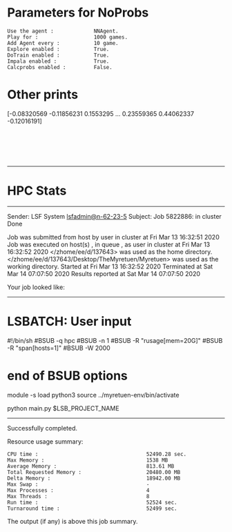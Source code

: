 # Parameters for NoProbs

    Use the agent :             NNAgent.
    Play for :                  1000 games.
    Add Agent every :           10 game.
    Explore enabled :           True.
    DoTrain enabled :           True.
    Impala enabled :            True.
    Calcprobs enabled :         False.

# Other prints

[-0.08320569 -0.11856231  0.1553295  ...  0.23559365  0.44062337
 -0.12016191]

 <br /> 
 <br /> 
 <br /> 
 <br />

---------------------------------------------------------------------------------------------------------------------

# HPC Stats


------------------------------------------------------------
Sender: LSF System <lsfadmin@n-62-23-5>
Subject: Job 5822886: <NNAgent6NoProbs> in cluster <dcc> Done

Job <NNAgent6NoProbs> was submitted from host <n-62-30-7> by user <s183905> in cluster <dcc> at Fri Mar 13 16:32:51 2020
Job was executed on host(s) <n-62-23-5>, in queue <hpc>, as user <s183905> in cluster <dcc> at Fri Mar 13 16:32:52 2020
</zhome/ee/d/137643> was used as the home directory.
</zhome/ee/d/137643/Desktop/TheMyretuen/Myretuen> was used as the working directory.
Started at Fri Mar 13 16:32:52 2020
Terminated at Sat Mar 14 07:07:50 2020
Results reported at Sat Mar 14 07:07:50 2020

Your job looked like:

------------------------------------------------------------
# LSBATCH: User input
#!/bin/sh
#BSUB -q hpc
#BSUB -n 1
#BSUB -R "rusage[mem=20G]"
#BSUB -R "span[hosts=1]"
#BSUB -W 2000
# end of BSUB options

module -s load python3
source ../myretuen-env/bin/activate

python main.py $LSB_PROJECT_NAME


------------------------------------------------------------

Successfully completed.

Resource usage summary:

    CPU time :                                   52490.28 sec.
    Max Memory :                                 1538 MB
    Average Memory :                             813.61 MB
    Total Requested Memory :                     20480.00 MB
    Delta Memory :                               18942.00 MB
    Max Swap :                                   -
    Max Processes :                              4
    Max Threads :                                8
    Run time :                                   52524 sec.
    Turnaround time :                            52499 sec.

The output (if any) is above this job summary.

